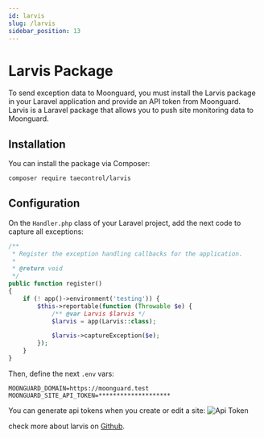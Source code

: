 ```yaml
---
id: larvis
slug: /larvis
sidebar_position: 13
---
```


# Larvis Package

To send exception data to Moonguard, you must install the Larvis package in your Laravel application and provide an API token from Moonguard. Larvis is a Laravel package that allows you to push site monitoring data to Moonguard.

## Installation

You can install the package via Composer:

```bash
composer require taecontrol/larvis
```

## Configuration

On the `Handler.php` class of your Laravel project, add the next code to capture all exceptions:

```php
/**
 * Register the exception handling callbacks for the application.
 *
 * @return void
 */
public function register()
{
    if (! app()->environment('testing')) {
        $this->reportable(function (Throwable $e) {
            /** @var Larvis $larvis */
            $larvis = app(Larvis::class);

            $larvis->captureException($e);
        });
    }
}
```
Then, define the next `.env` vars:

```dotenv
MOONGUARD_DOMAIN=https://moonguard.test
MOONGUARD_SITE_API_TOKEN=********************
```

You can generate api tokens when you create or edit a site:
![Api Token](./exceptions/img/api-token-site.png)

check more about larvis on [Github](https://github.com/taecontrol/larvis).





